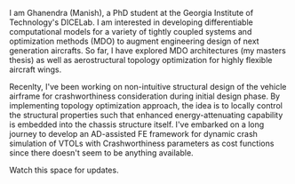 I am Ghanendra (Manish), a PhD student at the Georgia Institute of Technology's DICELab. I am interested in developing differentiable computational models for a variety of tightly coupled systems and optimization methods (MDO) to augment engineering design of next generation aircrafts. So far, I have explored MDO architectures (my masters thesis) as well as aerostructural topology optimization for highly flexible aircraft wings.

Recenlty, I've been working on non-intuitive structural design of the vehicle airframe for crashworthiness consideration during initial design phase. By implementing topology optimization approach, the idea is to locally control the structural properties such that enhanced energy-attenuating capability is embedded into the chassis structure itself. I've embarked on a long journey to develop an AD-assisted FE framework for dynamic crash simulation of VTOLs with Crashworthiness parameters as cost functions since there doesn't seem to be anything available.

Watch this space for updates.
